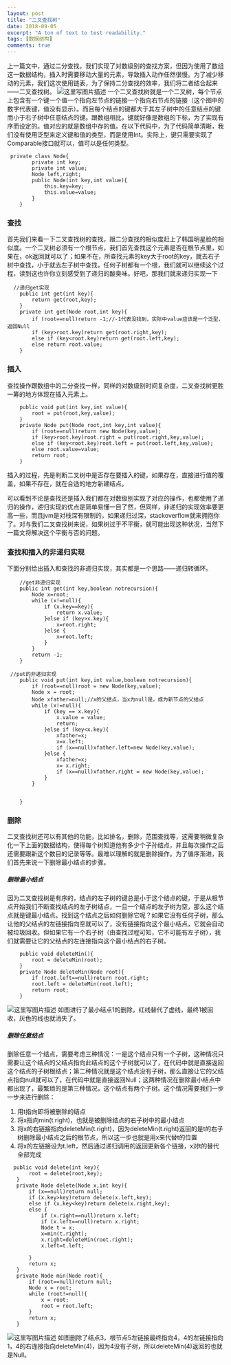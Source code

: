```yaml
---
layout: post
title: "二叉查找树"
date: 2018-09-05
excerpt: "A ton of text to test readability."
tags: [数据结构]
comments: true
---
```


上一篇文中，通过二分查找，我们实现了对数级别的查找方案，但因为使用了数组这一数据结构，插入时需要移动大量的元素，导致插入动作任然很慢。为了减少移动的元素，我们这次使用链表，为了保持二分查找的效率，我们将二者结合起来——二叉查找树。
![这里写图片描述](https://img-blog.csdn.net/20180905161728687?watermark/2/text/aHR0cHM6Ly9ibG9nLmNzZG4ubmV0L3FxXzMzMjQwOTQ2/font/5a6L5L2T/fontsize/400/fill/I0JBQkFCMA==/dissolve/70)
一个二叉查找树就是一个二叉树，每个节点上包含有一个键一个值一个指向左节点的链接一个指向右节点的链接（这个图中的数字代表键，值没有显示）。而且每个结点的键都大于其左子树中的任意结点的键而小于右子树中任意结点的键。跟数组相比，键就好像是数组的下标，为了实现有序而设定的。值对应的就是数组中存的值。在以下代码中，为了代码简单清晰，我们没有使用泛型来定义键和值的类型，而是使用Int。实际上，键只需要实现了Comparable接口就可以，值可以是任何类型。
```
 private class Node{
        private int key;
        private int value;
        Node left,right;
        public Node(int key,int value){
            this.key=key;
            this.value=value;
        }
    }
```
### 查找
首先我们来看一下二叉查找树的查找，跟二分查找的相似度赶上了韩国明星脸的相似度。一个二叉树必须有一个根节点，我们首先查找这个元素是否在根节点里，如果在，ok返回就可以了；如果不在，所查找元素的key大于root的key，就去右子树中查找，小于就去左子树中查找，任何子树都有一个根，我们就可以继续这个过程，读到这也许你立刻感受到了递归的酸臭味。好吧，那我们就来递归实现一下
```
  //递归get实现
    public int get(int key){
        return get(root,key);
    }
    private int get(Node root,int key){
        if (root==null)return -1;//-1代表没找到，实际中value应该是一个泛型，返回Null
        if (key>root.key)return get(root.right,key);
        else if (key<root.key)return get(root.left,key);
        else return root.value;
    }
```
### 插入
查找操作跟数组中的二分查找一样，同样的对数级别时间复杂度，二叉查找树更胜一筹的地方体现在插入元素上。
```
    public void put(int key,int value){
        root = put(root,key,value);
    }
    private Node put(Node root,int key,int value){
        if (root==null)return new Node(key,value);
        if (key>root.key)root.right = put(root.right,key,value);
        else if (key<root.key)root.left = put(root.left,key,value);
        else root.value=value;
        return root;
    }
```
插入的过程，先是判断二叉树中是否存在要插入的键，如果存在，直接进行值的覆盖，如果不存在，就在合适的地方新建结点。

可以看到不论是查找还是插入我们都在对数级别实现了对应的操作，也都使用了递归的操作，递归实现的优点是简单易懂一目了然，但同样，非递归的实现效率要更高一些，而且jvm是对栈深有限制的，如果递归过深，stackoverflow就来拥抱你了。对与我们二叉查找树来说，如果树过于不平衡，就可能出现这种状况，当然下一篇文将解决这个平衡与否的问题。

### 查找和插入的非递归实现
下面分别给出插入和查找的非递归实现，其实都是一个思路——递归转循环。

```
    //get非递归实现
    public int get(int key,boolean notrecursion){
        Node x=root;
        while (x!=null){
            if (x.key==key){
                return x.value;
            }else if (key>x.key){
                x=root.right;
            }else {
                x=root.left;
            }
        }
        return -1;
    }
```

```
 //put的非递归实现
    public void put(int key,int value,boolean notrecursion){
        if (root==null)root = new Node(key,value);
        Node x = root;
        Node xfather=null;//x的父结点，当x为null是，成为新节点的父结点
        while (x!=null){
            if (key == x.key){
                x.value = value;
                return;
            }else if (key<x.key){
                xfather=x;
                x=x.left;
                if (x==null)xfather.left=new Node(key,value);
            }else {
                xfather=x;
                x= x.right;
                if (x==null)xfather.right = new Node(key,value);
            }
        }


    }
```
   


### 删除
  二叉查找树还可以有其他的功能，比如排名，删除，范围查找等，这需要稍微复杂化一下上面的数据结构，使得每个树知道他有多少个子孙结点，并且每次操作之后还需要跟新这个数目的记录等等。最难以理解的就是删除操作。为了循序渐进，我们首先来说一下删除最小结点的步骤。
#####  删除最小结点
因为二叉查找树是有序的，结点的左子树的键总是小于这个结点的键，于是从根节点开始我们不断查找结点的左子树结点，一旦一个结点的左子树为空，那么这个结点就是键最小结点。找到这个结点之后如何删除它呢？如果它没有任何子树，那么让他的父结点的左链接指向空就可以了，没有链接指向这个最小结点，它就会自动被垃圾回收。但如果它有一个右子树（由查找过程可知，它不可能有左子树），我们就需要让它的父结点的左连接指向这个最小结点的右子树。
```
    public void deleteMin(){
        root = deleteMin(root);
    }
    private Node deleteMin(Node root){
        if (root.left==null)return root.right;
        root.left = deleteMin(root.left);
        return root;
    }
```
![这里写图片描述](https://img-blog.csdn.net/20180905162025735?watermark/2/text/aHR0cHM6Ly9ibG9nLmNzZG4ubmV0L3FxXzMzMjQwOTQ2/font/5a6L5L2T/fontsize/400/fill/I0JBQkFCMA==/dissolve/70)
如图进行了最小结点1的删除，红线替代了虚线，最终1被回收，灰色的线也就消失了。
##### 删除任意结点
删除任意一个结点，需要考虑三种情况：一是这个结点只有一个子树，这种情况只需要让这个结点的父结点指向此结点的这个子树就可以了，在代码中就是直接返回这个结点的子树根结点；第二种情况就是这个结点没有子树，那么直接让它的父结点指向null就可以了，在代码中就是直接返回Null；这两种情况在删除最小结点中都出现了，最繁琐的是第三种情况，这个结点有两个子树。这个情况需要我们一步一步来进行删除：

 1. 用t指向即将被删除的结点
 2. 将x指向min(t.right)，也就是被删除结点的右子树中的最小结点
 3. 将x的右链接指向deleteMin(t.right)，因为deleteMin(t.right)返回的是t的右子树删除最小结点之后的根节点，所以这一步也就是用x来代替t的位置
 4. 将x的左链接设为t.left，然后通过递归调用的返回更新各个链接，x对t的替代全部完成
 
 ```
   public void delete(int key){
        root = delete(root,key);
    }
    private Node delete(Node x,int key){
        if (x==null)return null;
        if (x.key>key)return delete(x.left,key);
        else if (x.key<key)return delete(x.right,key);
        else {
            if (x.right==null)return x.left;
            if (x.left==null)return x.right;
            Node t = x;
            x=min(t.right);
            x.right=deleteMin(root.right);
            x.left=t.left;

        }
        return x;
    }
    private Node min(Node root){
        if (root==null)return null;
        Node x = root;
        while (root!=null){
            x = root;
            root = root.left;
        }
        return x;
    }
 ```
 ![这里写图片描述](https://img-blog.csdn.net/20180905162245322?watermark/2/text/aHR0cHM6Ly9ibG9nLmNzZG4ubmV0L3FxXzMzMjQwOTQ2/font/5a6L5L2T/fontsize/400/fill/I0JBQkFCMA==/dissolve/70)
 如图删除了结点3，根节点5左链接最终指向4，4的左链接指向1，4的右连接指向deleteMin(4)，因为4没有子树，所以deleteMin(4)返回的也就是Null。
